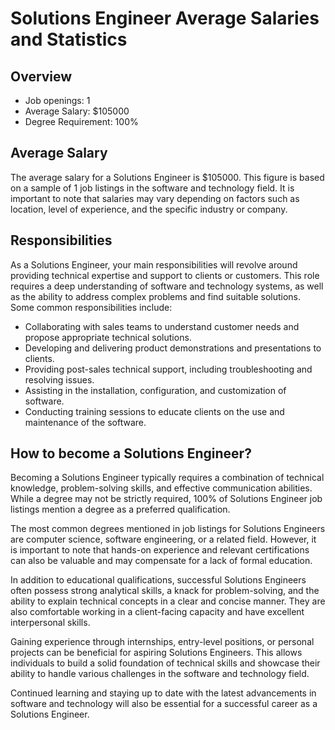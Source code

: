 # Solutions Engineer Average Salaries and Statistics

## Overview
- Job openings: 1
- Average Salary: $105000
- Degree Requirement: 100%

## Average Salary
The average salary for a Solutions Engineer is $105000. This figure is based on a sample of 1 job listings in the software and technology field. It is important to note that salaries may vary depending on factors such as location, level of experience, and the specific industry or company.

## Responsibilities
As a Solutions Engineer, your main responsibilities will revolve around providing technical expertise and support to clients or customers. This role requires a deep understanding of software and technology systems, as well as the ability to address complex problems and find suitable solutions. Some common responsibilities include:

- Collaborating with sales teams to understand customer needs and propose appropriate technical solutions.
- Developing and delivering product demonstrations and presentations to clients.
- Providing post-sales technical support, including troubleshooting and resolving issues.
- Assisting in the installation, configuration, and customization of software.
- Conducting training sessions to educate clients on the use and maintenance of the software.

## How to become a Solutions Engineer?
Becoming a Solutions Engineer typically requires a combination of technical knowledge, problem-solving skills, and effective communication abilities. While a degree may not be strictly required, 100% of Solutions Engineer job listings mention a degree as a preferred qualification.

The most common degrees mentioned in job listings for Solutions Engineers are computer science, software engineering, or a related field. However, it is important to note that hands-on experience and relevant certifications can also be valuable and may compensate for a lack of formal education.

In addition to educational qualifications, successful Solutions Engineers often possess strong analytical skills, a knack for problem-solving, and the ability to explain technical concepts in a clear and concise manner. They are also comfortable working in a client-facing capacity and have excellent interpersonal skills.

Gaining experience through internships, entry-level positions, or personal projects can be beneficial for aspiring Solutions Engineers. This allows individuals to build a solid foundation of technical skills and showcase their ability to handle various challenges in the software and technology field.

Continued learning and staying up to date with the latest advancements in software and technology will also be essential for a successful career as a Solutions Engineer.